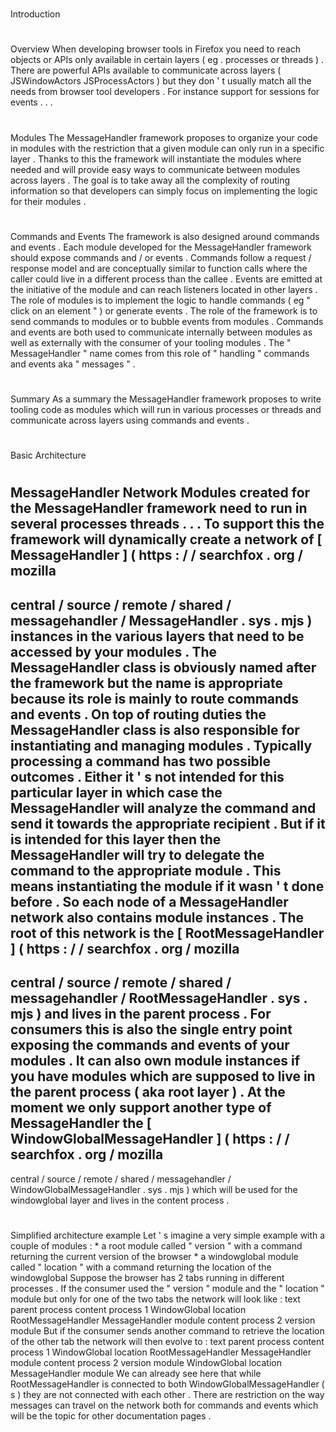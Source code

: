 #
Introduction
#
#
Overview
When
developing
browser
tools
in
Firefox
you
need
to
reach
objects
or
APIs
only
available
in
certain
layers
(
eg
.
processes
or
threads
)
.
There
are
powerful
APIs
available
to
communicate
across
layers
(
JSWindowActors
JSProcessActors
)
but
they
don
'
t
usually
match
all
the
needs
from
browser
tool
developers
.
For
instance
support
for
sessions
for
events
.
.
.
#
#
#
Modules
The
MessageHandler
framework
proposes
to
organize
your
code
in
modules
with
the
restriction
that
a
given
module
can
only
run
in
a
specific
layer
.
Thanks
to
this
the
framework
will
instantiate
the
modules
where
needed
and
will
provide
easy
ways
to
communicate
between
modules
across
layers
.
The
goal
is
to
take
away
all
the
complexity
of
routing
information
so
that
developers
can
simply
focus
on
implementing
the
logic
for
their
modules
.
#
#
#
Commands
and
Events
The
framework
is
also
designed
around
commands
and
events
.
Each
module
developed
for
the
MessageHandler
framework
should
expose
commands
and
/
or
events
.
Commands
follow
a
request
/
response
model
and
are
conceptually
similar
to
function
calls
where
the
caller
could
live
in
a
different
process
than
the
callee
.
Events
are
emitted
at
the
initiative
of
the
module
and
can
reach
listeners
located
in
other
layers
.
The
role
of
modules
is
to
implement
the
logic
to
handle
commands
(
eg
"
click
on
an
element
"
)
or
generate
events
.
The
role
of
the
framework
is
to
send
commands
to
modules
or
to
bubble
events
from
modules
.
Commands
and
events
are
both
used
to
communicate
internally
between
modules
as
well
as
externally
with
the
consumer
of
your
tooling
modules
.
The
"
MessageHandler
"
name
comes
from
this
role
of
"
handling
"
commands
and
events
aka
"
messages
"
.
#
#
#
Summary
As
a
summary
the
MessageHandler
framework
proposes
to
write
tooling
code
as
modules
which
will
run
in
various
processes
or
threads
and
communicate
across
layers
using
commands
and
events
.
#
#
Basic
Architecture
#
#
#
MessageHandler
Network
Modules
created
for
the
MessageHandler
framework
need
to
run
in
several
processes
threads
.
.
.
To
support
this
the
framework
will
dynamically
create
a
network
of
[
MessageHandler
]
(
https
:
/
/
searchfox
.
org
/
mozilla
-
central
/
source
/
remote
/
shared
/
messagehandler
/
MessageHandler
.
sys
.
mjs
)
instances
in
the
various
layers
that
need
to
be
accessed
by
your
modules
.
The
MessageHandler
class
is
obviously
named
after
the
framework
but
the
name
is
appropriate
because
its
role
is
mainly
to
route
commands
and
events
.
On
top
of
routing
duties
the
MessageHandler
class
is
also
responsible
for
instantiating
and
managing
modules
.
Typically
processing
a
command
has
two
possible
outcomes
.
Either
it
'
s
not
intended
for
this
particular
layer
in
which
case
the
MessageHandler
will
analyze
the
command
and
send
it
towards
the
appropriate
recipient
.
But
if
it
is
intended
for
this
layer
then
the
MessageHandler
will
try
to
delegate
the
command
to
the
appropriate
module
.
This
means
instantiating
the
module
if
it
wasn
'
t
done
before
.
So
each
node
of
a
MessageHandler
network
also
contains
module
instances
.
The
root
of
this
network
is
the
[
RootMessageHandler
]
(
https
:
/
/
searchfox
.
org
/
mozilla
-
central
/
source
/
remote
/
shared
/
messagehandler
/
RootMessageHandler
.
sys
.
mjs
)
and
lives
in
the
parent
process
.
For
consumers
this
is
also
the
single
entry
point
exposing
the
commands
and
events
of
your
modules
.
It
can
also
own
module
instances
if
you
have
modules
which
are
supposed
to
live
in
the
parent
process
(
aka
root
layer
)
.
At
the
moment
we
only
support
another
type
of
MessageHandler
the
[
WindowGlobalMessageHandler
]
(
https
:
/
/
searchfox
.
org
/
mozilla
-
central
/
source
/
remote
/
shared
/
messagehandler
/
WindowGlobalMessageHandler
.
sys
.
mjs
)
which
will
be
used
for
the
windowglobal
layer
and
lives
in
the
content
process
.
#
#
#
Simplified
architecture
example
Let
'
s
imagine
a
very
simple
example
with
a
couple
of
modules
:
*
a
root
module
called
"
version
"
with
a
command
returning
the
current
version
of
the
browser
*
a
windowglobal
module
called
"
location
"
with
a
command
returning
the
location
of
the
windowglobal
Suppose
the
browser
has
2
tabs
running
in
different
processes
.
If
the
consumer
used
the
"
version
"
module
and
the
"
location
"
module
but
only
for
one
of
the
two
tabs
the
network
will
look
like
:
text
parent
process
content
process
1
WindowGlobal
location
RootMessageHandler
MessageHandler
module
content
process
2
version
module
But
if
the
consumer
sends
another
command
to
retrieve
the
location
of
the
other
tab
the
network
will
then
evolve
to
:
text
parent
process
content
process
1
WindowGlobal
location
RootMessageHandler
MessageHandler
module
content
process
2
version
module
WindowGlobal
location
MessageHandler
module
We
can
already
see
here
that
while
RootMessageHandler
is
connected
to
both
WindowGlobalMessageHandler
(
s
)
they
are
not
connected
with
each
other
.
There
are
restriction
on
the
way
messages
can
travel
on
the
network
both
for
commands
and
events
which
will
be
the
topic
for
other
documentation
pages
.
